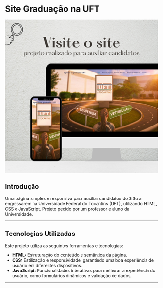 <h1 align="start">
  Site Graduação na UFT
</h1>

<img width="1280" alt="Banner Portfólio" src="./public/assets/Banner.png">

## Introdução

Uma página simples e responsiva para auxiliar candidatos do SiSu a engressarem na Universidade Federal do Tocantins (UFT), utilizando HTML, CSS e JavaScript. Projeto pedido por um professor e aluno da Universidade.

---

## Tecnologias Utilizadas

Este projeto utiliza as seguintes ferramentas e tecnologias:

- **HTML:** Estruturação do conteúdo e semântica da página.
- **CSS:** Estilização e responsividade, garantindo uma boa experiência de usuário em diferentes dispositivos.
- **JavaScript:** Funcionalidades interativas para melhorar a experiência do usuário, como formulários dinâmicos e validação de dados..

---

